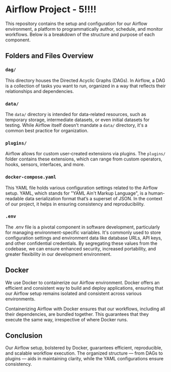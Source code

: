 # Airflow Project - 5!!!!
This repository contains the setup and configuration for our Airflow environment, a platform to programmatically author, schedule, and monitor workflows. Below is a breakdown of the structure and purpose of each component.

## Folders and Files Overview

### `dag/`
This directory houses the Directed Acyclic Graphs (DAGs). In Airflow, a DAG is a collection of tasks you want to run, organized in a way that reflects their relationships and dependencies.

### `data/`
The `data/` directory is intended for data-related resources, such as temporary storage, intermediate datasets, or even initial datasets for testing. While Airflow itself doesn't mandate a `data/` directory, it's a common best practice for organization.

### `plugins/`
Airflow allows for custom user-created extensions via plugins. The `plugins/` folder contains these extensions, which can range from custom operators, hooks, sensors, interfaces, and more.

### `docker-compose.yaml`
This YAML file holds various configuration settings related to the Airflow setup. YAML, which stands for "YAML Ain't Markup Language", is a human-readable data serialization format that’s a superset of JSON. In the context of our project, it helps in ensuring consistency and reproducibility.

### `.env`

The .env file is a pivotal component in software development, particularly for managing environment-specific variables. It's commonly used to store configuration settings and environment data like database URLs, API keys, and other confidential credentials. By segregating these values from the codebase, we can ensure enhanced security, increased portability, and greater flexibility in our development environment.

## Docker

We use Docker to containerize our Airflow environment. Docker offers an efficient and consistent way to build and deploy applications, ensuring that our Airflow setup remains isolated and consistent across various environments.

Containerizing Airflow with Docker ensures that our workflows, including all their dependencies, are bundled together. This guarantees that they execute the same way, irrespective of where Docker runs.

## Conclusion

Our Airflow setup, bolstered by Docker, guarantees efficient, reproducible, and scalable workflow execution. The organized structure — from DAGs to plugins — aids in maintaining clarity, while the YAML configurations ensure consistency.
